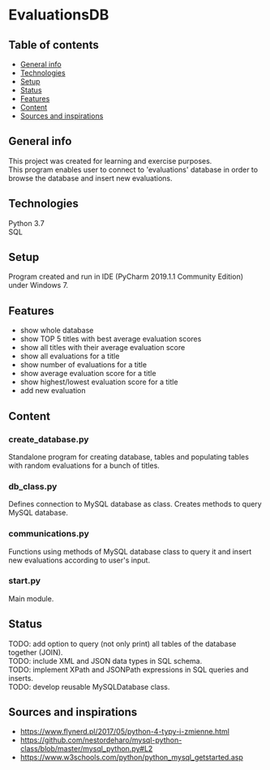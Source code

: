# EvaluationsDB

## Table of contents
* [General info](#general-info)  
* [Technologies](#technologies)  
* [Setup](#setup)  
* [Status](#status)  
* [Features](#features)
* [Content](#content)  
* [Sources and inspirations](#sources-and-inspirations)


## General info
This project was created for learning and exercise purposes.  
This program enables user to connect to 'evaluations' database in order to browse the database and insert new evaluations.

## Technologies
Python 3.7  
SQL

## Setup
Program created and run in IDE (PyCharm 2019.1.1 Community Edition) under Windows 7.

## Features
* show whole database  
* show TOP 5 titles with best average evaluation scores  
* show all titles with their average evaluation score  
* show all evaluations for a title  
* show number of evaluations for a title  
* show average evaluation score for a title  
* show highest/lowest evaluation score for a title  
* add new evaluation

## Content

### create_database.py
Standalone program for creating database, tables and populating tables with random evaluations for a bunch of titles.
### db_class.py
Defines connection to MySQL database as class. Creates methods to query MySQL database.
### communications.py
Functions using methods of MySQL database class to query it and insert new evaluations according to user's input.
### start.py
Main module. 

## Status
TODO: add option to query (not only print) all tables of the database together (JOIN).  
TODO: include XML and JSON data types in SQL schema.  
TODO: implement XPath and JSONPath expressions in SQL queries and inserts.  
TODO: develop reusable MySQLDatabase class.  

## Sources and inspirations
* https://www.flynerd.pl/2017/05/python-4-typy-i-zmienne.html  
* https://github.com/nestordeharo/mysql-python-class/blob/master/mysql_python.py#L2  
* https://www.w3schools.com/python/python_mysql_getstarted.asp  

